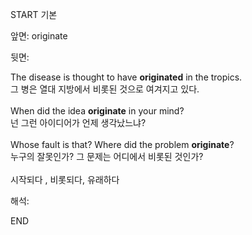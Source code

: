 START
기본

앞면:
originate


뒷면:
<div><div>The disease is thought to have <b>originated</b> in the tropics. </div><div>그 병은 열대 지방에서 비롯된 것으로 여겨지고 있다.</div></div><div><br></div><div><div>When did the idea <strong>originate</strong> in your mind? </div><div><div>넌 그런 아이디어가 언제 생각났느냐?</div></div></div><div><br></div><div><div>Whose fault is that? Where did the problem <strong>originate</strong>? </div><div><div>누구의 잘못인가? 그 문제는 어디에서 비롯된 것인가?</div></div></div><div><br></div><div>시작되다 , 비롯되다, 유래하다</div>


해석:

END